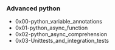 <h3>Advanced python</h3>

<ul>
<li href='https://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@github.com/viictoo/alx-backend-python/0x00-python_variable_annotations'>0x00-python_variable_annotations
</li>
<li>0x01-python_async_function</li>
<li>0x02-python_async_comprehension</li>
<li>0x03-Unittests_and_integration_tests</li>
</ul>
